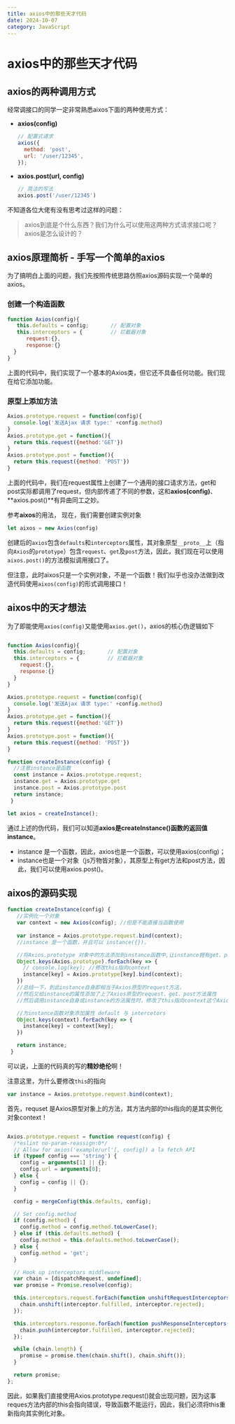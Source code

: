```yaml
---
title: axios中的那些天才代码
date: 2024-10-07
category: JavaScript
---
```


# axios中的那些天才代码

## axios的两种调用方式

经常调接口的同学一定非常熟悉aixos下面的两种使用方式：

- **axios(config)**

  ```javascript
  // 配置式请求
  axios({
    method: 'post',
    url: '/user/12345',
  });
  ```

- **axios.post(url, config)**

  ```javascript
  // 简洁的写法
  axios.post('/user/12345')
  ```

不知道各位大佬有没有思考过这样的问题：

> axios到底是个什么东西？我们为什么可以使用这两种方式请求接口呢？axios是怎么设计的？

## axios原理简析 - 手写一个简单的axios

为了搞明白上面的问题，我们先按照传统思路仿照axios源码实现一个简单的axios。

### 创建一个构造函数

```javascript
function Axios(config){
   this.defaults = config;       // 配置对象
   this.interceptors = {         // 拦截器对象
      request:{},
      response:{}
  }
}
```

上面的代码中，我们实现了一个基本的Axios类，但它还不具备任何功能。我们现在给它添加功能。

### 原型上添加方法

```javascript
Axios.prototype.request = function(config){
  console.log('发送Ajax 请求 type:' +config.method)
}
Axios.prototype.get = function(){
  return this.request({method:'GET'})
}
Axios.prototype.post = function(){
  return this.request({method: 'POST'})
}
```

上面的代码中，我们在request属性上创建了一个通用的接口请求方法，get和post实际都调用了request，但内部传递了不同的参数，这和**axios(config)**、**axios.post()**有异曲同工之妙。

参考**aixos**的用法， 现在，我们需要创建实例对象

```javascript
let aixos = new Axios(config)
```

创建后的`axios`包含`defaults`和`interceptors`属性，其对象原型`__proto__`上（指向`Axios`的`prototype`）包含`request`、`get`及`post`方法，因此，我们现在可以使用`aixos.post()`的方法模拟调用接口了。

但注意，此时aixos只是一个实例对象，不是一个函数！我们似乎也没办法做到改造代码使用`aixos(config)`的形式调用接口！

## aixos中的天才想法

为了即能使用`axios(config)`又能使用`axios.get()`，axios的核心伪逻辑如下

```javascript

function Axios(config){
  this.defaults = config;       // 配置对象
  this.interceptors = {         // 拦截器对象
    request:{},
    response:{}
  }
}

Axios.prototype.request = function(config){
  console.log('发送Ajax 请求 type:' +config.method)
}
Axios.prototype.get = function(){
  return this.request({method:'GET'})
}
Axios.prototype.post = function(){
  return this.request({method: 'POST'})
}

function createInstance(config) {
  //注意instance是函数
  const instance = Axios.prototype.request; 
  instance.get = Axios.prototype.get
  instance.post = Axios.prototype.post
  return instance;
 }

let axios = createInstance();
```

通过上述的伪代码，我们可以知道**axios是createInstance()函数的返回值instance**。

- instance 是一个函数，因此，axios也是一个函数，可以使用axios(config)；
- instance也是一个对象（js万物皆对象），其原型上有get方法和post方法，因此，我们可以使用axios.post()。

## aixos的源码实现

```javascript
function createInstance(config) {
   //实例化一个对象
   var context = new Axios(config); //但是不能直接当函数使用
   
   var instance = Axios.prototype.request.bind(context);
   //instance 是一个函数，并且可以 instance({})，

   //将Axios.prototype 对象中的方法添加到instance函数中,让instance拥有get、post、request等方法属性
   Object.keys(Axios.prototype).forEach(key => {
     // console.log(key); //修改this指向context
     instance[key] = Axios.prototype[key].bind(context);
   })
   //总结一下，到此instance自身即相当于Axios原型的request方法，
   //然后又给instance的属性添加了上了Axios原型的request、get、post方法属性
   //然后调用instance自身或instance的方法属性时，修改了this指向context这个Axios实例对象

   //为instance函数对象添加属性 default 与 intercetors
   Object.keys(context).forEach(key => {
     instance[key] = context[key];
   })

   return instance;
 }
```

可以说，上面的代码真的写的**精妙绝伦**啊！

注意这里，为什么要修改`this`的指向

```javascript
var instance = Axios.prototype.request.bind(context);
```

首先，requset 是Axios原型对象上的方法，其方法内部的this指向的是其实例化对象context！

```javascript

Axios.prototype.request = function request(config) {
  /*eslint no-param-reassign:0*/
  // Allow for axios('example/url'[, config]) a la fetch API
  if (typeof config === 'string') {
    config = arguments[1] || {};
    config.url = arguments[0];
  } else {
    config = config || {};
  }

  config = mergeConfig(this.defaults, config);

  // Set config.method
  if (config.method) {
    config.method = config.method.toLowerCase();
  } else if (this.defaults.method) {
    config.method = this.defaults.method.toLowerCase();
  } else {
    config.method = 'get';
  }

  // Hook up interceptors middleware
  var chain = [dispatchRequest, undefined];
  var promise = Promise.resolve(config);

  this.interceptors.request.forEach(function unshiftRequestInterceptors(interceptor) {
    chain.unshift(interceptor.fulfilled, interceptor.rejected);
  });

  this.interceptors.response.forEach(function pushResponseInterceptors(interceptor) {
    chain.push(interceptor.fulfilled, interceptor.rejected);
  });

  while (chain.length) {
    promise = promise.then(chain.shift(), chain.shift());
  }

  return promise;
};
```

因此，如果我们直接使用Axios.prototype.request()就会出现问题，因为这事reques方法内部的this会指向错误，导致函数不能运行，因此，我们必须将this重新指向其实例化对象。
